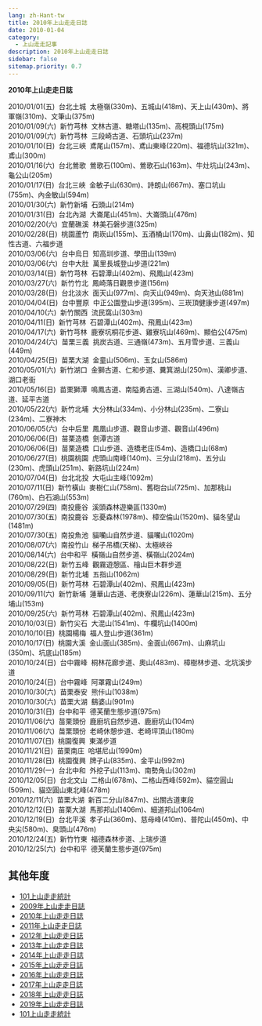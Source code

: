 ```yaml
---
lang: zh-Hant-tw
title: 2010年上山走走日誌
date: 2010-01-04
category: 
  - 上山走走記事
description: 2010年上山走走日誌
sidebar: false
sitemap.priority: 0.7
---
```


**2010年上山走走日誌**

<!-- more -->


2010/01/01(五)  台北土城  太極嶺(330m)、五城山(418m)、天上山(430m)、將軍嶺(310m)、文筆山(375m)  
2010/01/09(六)  新竹芎林  文林古道、糖塔山(135m)、高梘頭山(175m)  
2010/01/09(六)  新竹芎林  三段崎古道、石頭坑山(237m)  
2010/01/10(日)  台北三峽  鳶尾山(157m)、鳶山東峰(220m)、福德坑山(321m)、鳶山(300m)  
2010/01/16(六)  台北鶯歌  鶯歌石(100m)、鶯歌石山(163m)、牛灶坑山(243m)、龜公山(205m)  
2010/01/17(日)  台北三峽  金敏子山(630m)、詩朗山(667m)、塞口坑山(755m)、內金敏山(594m)  
2010/01/30(六)  新竹新埔  石頭山(214m)  
2010/01/31(日)  台北內湖  大崙尾山(451m)、大崙頭山(476m)  
2010/02/20(六)  宜蘭礁溪  林美石磐步道(325m)  
2010/02/28(日)  桃園蘆竹  南崁山(155m)、五酒桶山(170m)、山鼻山(182m)、知性古道、六福步道  
2010/03/06(六)  台中烏日  知高圳步道、學田山(139m)  
2010/03/06(六)  台中大肚  萬里長城登山步道(221m)  
2010/03/14(日)  新竹芎林  石碧潭山(402m)、飛鳳山(423m)  
2010/03/27(六)  新竹竹北  鳳崎落日觀景步道(156m)  
2010/03/28(日)  台北淡水  面天山(977m)、向天山(949m)、向天池山(881m)  
2010/04/04(日)  台中豐原  中正公園登山步道(395m)、三崁頂健康步道(497m)  
2010/04/10(六)  新竹關西  流民窩山(303m)  
2010/04/11(日)  新竹芎林  石碧潭山(402m)、飛鳳山(423m)  
2010/04/17(六)  新竹芎林  鹿寮坑桐花步道、雞寮坑山(469m)、顯伯公(475m)  
2010/04/24(六)  苗栗三義  挑炭古道、三通嶺(473m)、五月雪步道、三義山(449m)  
2010/04/25(日)  苗栗大湖  金童山(506m)、玉女山(586m)  
2010/05/01(六)  新竹湖口  金獅古道、仁和步道、糞箕湖山(250m)、漢卿步道、湖口老街  
2010/05/16(日)  苗栗獅潭  鳴鳳古道、南隘勇古道、三湖山(540m)、八達嶺古道、延平古道  
2010/05/22(六)  新竹北埔  大分林山(334m)、小分林山(235m)、二寮山(234m)、二寮神木  
2010/06/05(六)  台中后里  鳳凰山步道、觀音山步道、觀音山(496m)  
2010/06/06(日)  苗栗造橋  劍潭古道  
2010/06/06(日)  苗栗造橋  口山步道、造橋老庄(54m)、造橋口山(68m)  
2010/06/27(日)  桃園桃園  虎頭山南峰(140m)、三分山(218m)、五分山(230m)、虎頭山(251m)、新路坑山(224m)  
2010/07/04(日)  台北北投  大屯山主峰(1092m)  
2010/07/11(日)  新竹橫山  麥樹仁山(758m)、舊砲台山(725m)、加那桃山(760m)、白石湖山(553m)  
2010/07/29(四)  南投鹿谷  溪頭森林遊樂區(1330m)  
2010/07/30(五)  南投鹿谷  忘憂森林(1978m)、樟空倫山(1520m)、貓冬望山(1481m)  
2010/07/30(五)  南投魚池  貓囒山自然步道、貓囒山(1020m)  
2010/08/07(六)  南投竹山  梯子吊橋(天梯)、太極峽谷  
2010/08/14(六)  台中和平  橫嶺山自然步道、橫嶺山(2024m)  
2010/08/22(日)  新竹五峰  觀霧遊憩區、檜山巨木群步道  
2010/08/29(日)  新竹北埔  五指山(1062m)  
2010/09/05(日)  新竹芎林  石碧潭山(402m)、飛鳳山(423m)  
2010/09/11(六)  新竹新埔  蓮華山古道、老庚寮山(226m)、蓮華山(215m)、五分埔山(153m)  
2010/09/25(六)  新竹芎林  石碧潭山(402m)、飛鳳山(423m)  
2010/10/03(日)  新竹尖石  大混山(1541m)、牛欄坑山(1400m)  
2010/10/10(日)  桃園楊梅  福人登山步道(361m)  
2010/10/17(日)  桃園大溪  金山面山(385m)、金面山(667m)、山麻坑山(350m)、坑底山(185m)  
2010/10/24(日)  台中霧峰  桐林花廊步道、奧山(483m)、樟樹林步道、北坑溪步道  
2010/10/24(日)  台中霧峰  阿罩霧山(249m)  
2010/10/30(六)  苗栗泰安  熊佧山(1038m)  
2010/10/30(六)  苗栗大湖  鷂婆山(901m)  
2010/10/31(日)  台中和平  德芙蘭生態步道(975m)  
2010/11/06(六)  苗栗頭份  鹿廚坑自然步道、鹿廚坑山(104m)  
2010/11/06(六)  苗栗頭份  老崎休憩步道、老崎坪頂山(180m)  
2010/11/07(日)  桃園復興  東滿步道  
2010/11/21(日)  苗栗南庄  哈堪尼山(1990m)  
2010/11/28(日)  桃園復興  牌子山(835m)、金平山(992m)  
2010/11/29(一)  台北中和  外挖子山(113m)、南勢角山(302m)  
2010/12/05(日)  台北文山  二格山(678m)、二格山西峰(592m)、貓空圓山(509m)、貓空圓山東北峰(478m)  
2010/12/11(六)  苗栗大湖  新百二分山(847m)、出關古道東段  
2010/12/12(日)  苗栗大湖  馬那邦山(1406m)、細道邦山(1064m)  
2010/12/19(日)  台北平溪  孝子山(360m)、慈母峰(410m)、普陀山(450m)、中央尖(580m)、臭頭山(476m)  
2010/12/24(五)  新竹竹東  福德森林步道、上瑞步道  
2010/12/25(六)  台中和平  德芙蘭生態步道(975m)

## 其他年度  
- [101上山走走統計](/posts/post-327-2010-01-02.md)
- [2009年上山走走日誌](/posts/post-382-2009-01-05.md)
- [2010年上山走走日誌](/posts/post-326-2010-01-04.md)
- [2011年上山走走日誌](/posts/post-266-2011-01-03.md)
- [2012年上山走走日誌](/posts/post-222-2012-01-03.md)
- [2013年上山走走日誌](/posts/post-171-2013-01-07.md)
- [2014年上山走走日誌](/posts/post-126-2014-01-01.md)
- [2015年上山走走日誌](/posts/post-86-2015-01-12.md)
- [2016年上山走走日誌](/posts/post-53-2016-01-04.md)
- [2017年上山走走日誌](/posts/post-34-2017-02-02.md)
- [2018年上山走走日誌](/posts/post-24-2018-01-17.md)
- [2019年上山走走日誌](/posts/post-10-2019-02-25.md)
- [101上山走走統計](/posts/post-327-2010-01-02.md)